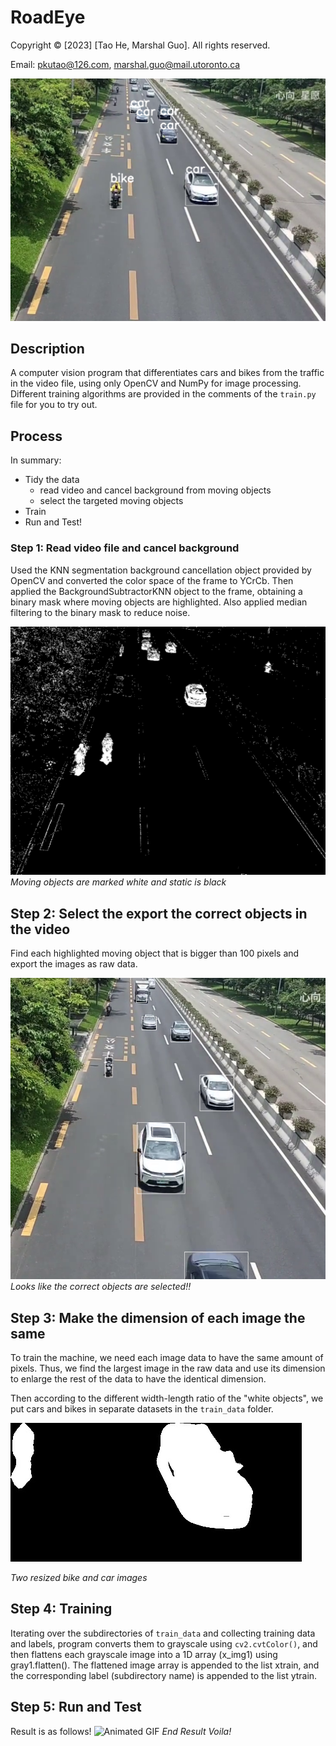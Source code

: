 # RoadEye
Copyright © [2023] [Tao He, Marshal Guo]. All rights reserved.

Email: pkutao@126.com, marshal.guo@mail.utoronto.ca

![Image 5](md_assets/result.png)

## Description

A computer vision program that differentiates cars and bikes from the traffic in the video file, using only OpenCV and NumPy for image processing. Different training algorithms are provided in the comments of the `train.py` file for you to try out. 

## Process

In summary:

- Tidy the data
    - read video and cancel background from moving objects
    - select the targeted moving objects
- Train
- Run and Test!

### Step 1: Read video file and cancel background

Used the KNN segmentation background cancellation object provided by OpenCV and converted the color space of the frame to YCrCb. Then applied the BackgroundSubtractorKNN object to the frame, obtaining a binary mask where moving objects are highlighted. Also applied median filtering to the binary mask to reduce noise.

![Image 1](md_assets/background_cancel.png)
*Moving objects are marked white and static is black*

## Step 2: Select the export the correct objects in the video

Find each highlighted moving object that is bigger than 100 pixels and export the images as raw data.

![Image 2](md_assets/moving_object_selected.png)
*Looks like the correct objects are selected!!*

## Step 3: Make the dimension of each image the same

To train the machine, we need each image data to have the same amount of pixels. Thus, we find the largest image in the raw data and use its dimension to enlarge the rest of the data to have the identical dimension.

Then according to the different width-length ratio of the "white objects", we put cars and bikes in separate datasets in the `train_data` folder. 

![Image 3](train_data/bike/8.jpg)![Image 4](train_data/car/16.jpg)

*Two resized bike and car images*

## Step 4: Training

Iterating over the subdirectories of `train_data` and collecting training data and labels, program converts them to grayscale using `cv2.cvtColor()`, and then flattens each grayscale image into a 1D array (x_img1) using gray1.flatten(). The flattened image array is appended to the list xtrain, and the corresponding label (subdirectory name) is appended to the list ytrain.

## Step 5: Run and Test

Result is as follows!
![Animated GIF](md_assets/result.gif)
*End Result Voila!*
